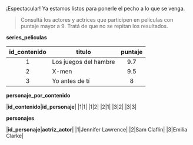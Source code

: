 ¡Espectacular! Ya estamos listos para ponerle el pecho a lo que se venga.

> Consultá los actores y actrices que participen en películas con puntaje mayor a 9. Tratá de que no se repitan los resultados.

**series_peliculas**

|id_contenido|titulo|puntaje|
|:--:|--|:--:|
|1|Los juegos del hambre|9.7|
|2|X-men|9.5|
|3|Yo antes de tí|8|

**personaje_por_contenido**

|**id_contenido**|**id_personaje**|
|1|1|
|1|2|
|2|1|
|3|2|
|3|3|

**personajes**

|**id_personaje**|**actriz_actor**|
|1|Jennifer Lawrence|
|2|Sam Claflin|
|3|Emilia Clarke|


